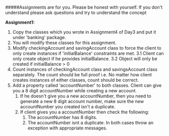 #####Assignments are for you. 
Please be honest with yourself. If you don't understand please ask questions and try to 
understand the concept


__Assignment1:__
1. Copy the classes which you wrote in Assignment4 of Day3 and put it under 'banking' package.
2. You will modify these classes for this assignment.
3. Modify checkingAccount and savingAccount class to force the client to only create instances if 'initialBalance' constraints are met.
    3.1 Client can only create object if he provides initialBalance.
    3.2 Object will only be created if initialBalance > 0
4. Count instances of checkingAccount class and savingsAccount class separately. The count should be full proof i.e. No matter how client 
    creates instances of either classes, count should be correct.
5. Add a property called 'accountNumber' to both classes. Client can give you a 8 digit accountNumber while creating a
    new account. 
    1. If he doesn't give you a new accountNumber, then you need to generate a new 8 digit account number, make 
        sure the new accountNumber you created isn't a duplicate.
    2. If client gives you a accountNumber then check the following:
        1. The accountNumber has 8 digits.
        2. The accountNumber isnt a duplicate.
        In both cases throw an exception with appropriate messages.